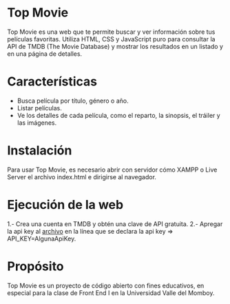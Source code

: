 # Top Movie
Top Movie es una web que te permite buscar y ver información sobre tus películas favoritas. Utiliza HTML, CSS y JavaScript puro para consultar la API de TMDB (The Movie Database) y mostrar los resultados en un listado y en una página de detalles.

# Características
* Busca película por título, género o año.
* Listar películas.
* Ve los detalles de cada película, como el reparto, la sinopsis, el tráiler y las imágenes.

# Instalación
Para usar Top Movie, es necesario abrir con servidor cómo XAMPP o Live Server el archivo index.html e dirigirse al navegador.

# Ejecución de la web
1.- Crea una cuenta en TMDB y obtén una clave de API gratuita.
2.- Apregar la api key al [archivo](/controllers/index.js) en la línea que se declara la api key => API_KEY=AlgunaApiKey.

# Propósito
Top Movie es un proyecto de código abierto con fines educativos, en especial para la clase de Front End I en la Universidad Valle del Momboy.